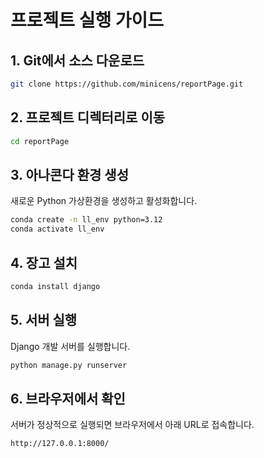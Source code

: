 # 프로젝트 실행 가이드

## 1. Git에서 소스 다운로드
```bash
git clone https://github.com/minicens/reportPage.git
```

## 2. 프로젝트 디렉터리로 이동
```bash
cd reportPage
```

## 3. 아나콘다 환경 생성
새로운 Python 가상환경을 생성하고 활성화합니다.
```bash
conda create -n ll_env python=3.12
conda activate ll_env
```
## 4. 장고 설치
```bash
conda install django
```

## 5. 서버 실행
Django 개발 서버를 실행합니다.
```bash
python manage.py runserver
```

## 6. 브라우저에서 확인
서버가 정상적으로 실행되면 브라우저에서 아래 URL로 접속합니다.
```
http://127.0.0.1:8000/
```
